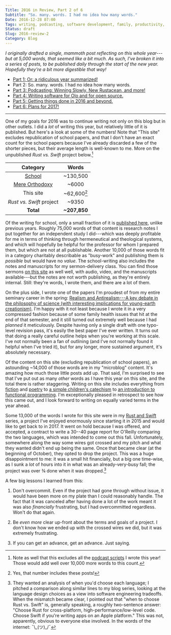 ```yaml
---
Title: 2016 in Review, Part 2 of 6
Subtitle: "So. many. words. I had no idea how many words."
Date: 2016-12-28 07:00
Tags: writing, podcasting, software development, family, productivity, fitness
Status: draft
Slug: 2016-review-2
Category: Blog
---
```


<i class='editorial'>I originally drafted a single, mammoth post reflecting on this whole year---but at 5,000 words, that seemed like a bit much. As such, I've broken it into a series of posts, to be published daily through the start of the new year. Hopefully they're a bit more digestible that way!</i>

- [Part 1: Or: a ridiculous year summarized!][part-1]
- Part 2: So. many. words. I had no idea how many words.
- [Part 3: Podcasting: Winning Slowly, New Rustacean, and more!][part-3]
- [Part 4: Writing software for Olo and for open source.][part-4]
- [Part 5: Getting things done in 2016 and beyond.][part-5]
- [Part 6: Plans for 2017!][part-6]

[part-1]: http://www.chriskrycho.com/2016/2016-review-1.html
[part-2]: http://www.chriskrycho.com/2016/2016-review-2.html
[part-3]: http://www.chriskrycho.com/2016/2016-review-3.html
[part-4]: http://www.chriskrycho.com/2016/2016-review-4.html
[part-5]: http://www.chriskrycho.com/2016/2016-review-5.html
[part-6]: http://www.chriskrycho.com/2017/2016-review-6.html

---

One of my goals for 2016 was to continue writing not only on this blog but in other outlets. I did a *lot* of writing this year, but relatively little of it is published. But here's a look at some of the numbers! Note that "This site" excludes republication of school papers, and that I don't have an exact count for the school papers because I've already discarded a few of the shorter pieces, but their average length is well-known to me. More on the unpublished _Rust vs. Swift_ project below.[^excluded]

[^excluded]: Note as well that this excludes all the [podcast scripts] I wrote this year! Those would add well over 10,000 more words to this count.

[podcast scripts]: https://github.com/chriskrycho/newrustacean.com/tree/589cd13225cde91f92bfca93f6679f2395d78886/docs

|         Category         |     Words     |
|:------------------------:|:-------------:|
|      [School][m-div]     |   ~130,500    |
|     [Mere Orthodoxy]     |    ~6000      |
|        This site         |   ~62,600[^#] |
| _Rust vs. Swift_ project |    ~9350      |
|         **Total**        | **~207,850**  |

[m-div]: http://www.chriskrycho.com/m-div/
[Mere Orthodoxy]: https://mereorthodoxy.com/author/chris-krycho/

[^#]: Yes, that number includes these posts!

Of the writing for school, only a small fraction of it is [published here][m-div], unlike previous years. Roughly 75,000 words of that content is research notes I put together for an independent study I did---which was deeply profitable for me in terms of thinking through hermeneutical and theological systems, and which will hopefully be helpful for the professor for whom I prepared them, but which are not at all publishable. Another 10,000 of those words fit in a category charitably describable as "busy-work" and publishing them is *possible* but would have no *value*. The school-writing also includes the notes and manuscripts for my sermon-delivery class. You can find those sermons [on this site][sermons] as well well, with audio, video, and the manuscripts available---but the notes are not worth publishing, as they're entirely internal. Still: they're words, I wrote them, and there are a lot of them.

[sermons]: http://www.chriskrycho.com/sermons/

On the plus side, I wrote one of the papers I'm proudest of from my entire seminary career in the spring: [Realism and Antirealism---A key debate in the philosophy of science (with interesting implications for young-earth creationism)][philosophy-paper]. I'm happy with it not least because I wrote it in a very compressed fashion because of some family health issues that hit at the end of that semester, and it still turned out extremely well because I had *planned* it meticulously. Despite having only a single draft with one typo-level revision pass, it's easily the best paper I've ever written. It turns out that doing a really careful outline helps when you're working at this scale. I've not normally been a fan of outlining (and I've not normally found it helpful when I've tried it), but for any longer, more sustained argument, it's absolutely necessary.

[philosophy-paper]: http://www.chriskrycho.com/2016/realism-and-antirealism.html

Of the content on this site (excluding republication of school papers), an astounding ~14,000 of those words are in my "microblog" content. It's amazing how much those little posts add up. That said, I'm surprised to see that I've put out as many *other* words as I have this year on this site, and the total there is rather staggering. Writing on this site includes everything from [fiction] and [poetry] to [a simple children's catechism] to [an introduction to functional programming]. I'm exceptionally pleased in retrospect to see how this came out, and I look forward to writing on equally varied terms in the year ahead.

[fiction]: http://www.chriskrycho.com/2016/ask.html "Ask: a short story"
[poetry]: http://www.chriskrycho.com/2016/to-paint-god-as-a-man.html "To paint God as a man: an Advent poem"
[a simple children's catechism]: http://www.chriskrycho.com/2016/a-simple-childrens-catechism.html
[an introduction to functional programming]: http://www.chriskrycho.com/2016/what-is-functional-programming.html

Some 13,000 of the words I wrote for this site were in my [Rust and Swift] series, a project I've enjoyed enormously since starting it in 2015 and would like to get back to in 2017. It went on hold because I was offered, and accepted, a contract to write a 30--40 page report for O'Reilly comparing the two languages, which was intended to come out this fall. Unfortunately, somewhere along the way some wires got crossed and my pitch and what they wanted didn't end up being the same. Once that became clear (at the beginning of October), they opted to drop the project. This was a huge disappointment to me: it was a small hit financially, but a big one time-wise, as I sunk a *lot* of hours into it in what was an already-very-busy fall; the project was over ¾ done when it was dropped.[^oreilly]

[Rust and Swift]: http://www.chriskrycho.com/rust-and-swift.html

[^oreilly]: They wanted an analysis of when you'd choose each language; I pitched a comparison along similar lines to my blog series, looking at the language design choices as a view into software engineering tradeoffs. When the mismatch became clear, I pointed out that "when to choose Rust vs. Swift" is, generally speaking, a roughly two-sentence answer: "Choose Rust for cross-platform, high-performance/low-level code. Choose Swift if you're writing apps on an Apple platform." This was not, apparently, obvious to everyone else involved. In the words of the internet: <span style="whitespace: nowrap">¯\\\_(ツ)_/¯</span>

A few big lessons I learned from this:

1. Don't overcommit. Even if the project had gone through without issue, it would have been more on my plate than I could reasonably handle. The fact that it was canceled after having done a lot of the work meant it was also *financially* frustrating, but I had overcommitted regardless. Won't do that again.

2. Be *even more* clear up-front about the terms and goals of a project. I don't know how we ended up with the crossed wires we did, but it was extremely frustrating.

3. If you can get an advance, get an advance. Just saying.
